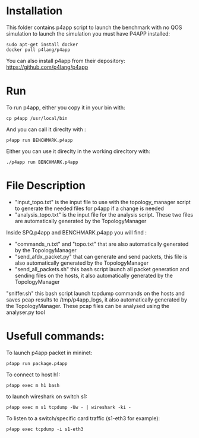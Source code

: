 # Installation

This folder contains p4app script to launch the benchmark with no QOS simulation to launch the simulation you must have P4APP installed:
```shell
sudo apt-get install docker
docker pull p4lang/p4app
```
You can also install p4app from their depository: https://github.com/p4lang/p4app

# Run

To run p4app, either you copy it in your bin with:
```shell
cp p4app /usr/local/bin
```
And you can call it direclty with :
```shell
p4app run BENCHMARK.p4app
```
Either you can use it direclty in the working direcltory with:
```shell
./p4app run BENCHMARK.p4app
```

# File Description

- "input_topo.txt" is the input file to use with the topology_manager script to generate the needed files for p4app if a change is needed
- "analysis_topo.txt" is the input file for the analysis script.
These two files are automatically generated by the TopologyManager

Inside SPQ.p4app and BENCHMARK.p4app you will find :
- "commands_n.txt" and "topo.txt" that are also automatically generated by the TopologyManager
- "send_afdx_packet.py" that can generate and send packets, this file is also automatically generated by the TopologyManager
- "send_all_packets.sh" this bash script launch all packet generation and sending files on the hosts, it also automatically generated by the TopologyManager

"sniffer.sh" this bash script launch tcpdump commands on the hosts and saves pcap results to /tmp/p4app_logs, it also automatically generated by the TopologyManager. These pcap files can be analysed using the analyser.py tool

# Usefull commands:

To launch p4app packet in mininet:
```shell
p4app run package.p4app
```

To connect to host h1:
```shell
p4app exec m h1 bash 
```
 
to launch wireshark on switch s1:
```shell
p4app exec m s1 tcpdump -Uw - | wireshark -ki - 
```
  
To listen to a switch/specific card traffic (s1-eth3 for example):
```shell
p4app exec tcpdump -i s1-eth3 
```
